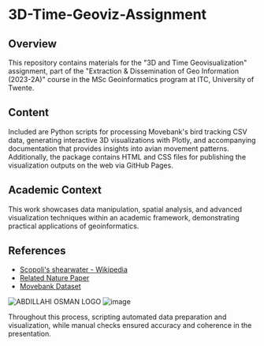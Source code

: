 # 3D-Time-Geoviz-Assignment

## Overview
This repository contains materials for the "3D and Time Geovisualization" assignment, part of the "Extraction & Dissemination of Geo Information (2023-2A)" course in the MSc Geoinformatics program at ITC, University of Twente.

## Content
Included are Python scripts for processing Movebank's bird tracking CSV data, generating interactive 3D visualizations with Plotly, and accompanying documentation that provides insights into avian movement patterns.
Additionally, the package contains HTML and CSS files for publishing the visualization outputs on the web via GitHub Pages.

## Academic Context
This work showcases data manipulation, spatial analysis, and advanced visualization techniques within an academic framework, demonstrating practical applications of geoinformatics.

## References
- [Scopoli's shearwater - Wikipedia](https://en.wikipedia.org/wiki/Scopoli%27s_shearwater)
- [Related Nature Paper](https://www.nature.com/articles/s41598-017-09738-5)
- [Movebank Dataset](https://www.movebank.org/cms/webapp?gwt_fragment=page%3Dstudies%2Cpath%3Dstudy317481491)

![ABDILLAHI OSMAN LOGO](https://github.com/3bdillahiomar/3D-and-Time-Geovisualization-Assignment/assets/128916651/76ce22a6-f5fd-4c43-817a-889bf1b000dc) ![image](https://github.com/3bdillahiomar/3D-Time-Geoviz-Assignment/assets/128916651/f590c7fd-4e83-40f6-8337-48d4f483da36)

Throughout this process, scripting automated data preparation and visualization, while manual checks ensured accuracy and coherence in the presentation. 


